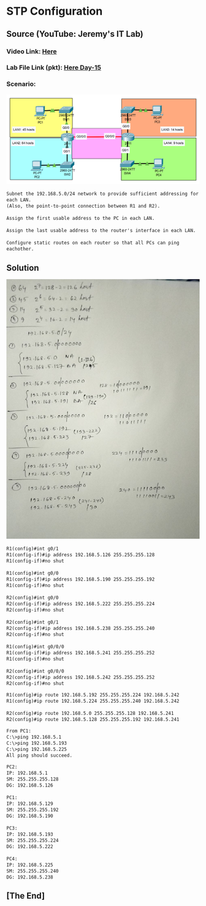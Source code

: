 # **STP Configuration**
## Source (YouTube: Jeremy's IT Lab)
### Video Link: [Here](https://youtu.be/Rn_E1Qv8--I?si=48Udtz3VxXRErlTt)
### Lab File Link (pkt): [Here Day-15](https://mega.nz/file/nsBGwLiC#QsZt8mGflNCUUZDXAy_-atE18AgnDKLR68QjHbE3soI)
### Scenario:
![](../images/jsubn.PNG)
```
Subnet the 192.168.5.0/24 network to provide sufficient addressing for each LAN.
(Also, the point-to-point connection between R1 and R2).

Assign the first usable address to the PC in each LAN.

Assign the last usable address to the router's interface in each LAN.

Configure static routes on each router so that all PCs can ping eachother.
```
## **Solution**
![](../images/hlp.jpg)
```
R1(config)#int g0/1
R1(config-if)#ip address 192.168.5.126 255.255.255.128
R1(config-if)#no shut

R1(config)#int g0/0
R1(config-if)#ip address 192.168.5.190 255.255.255.192
R1(config-if)#no shut

R2(config)#int g0/0
R2(config-if)#ip address 192.168.5.222 255.255.255.224
R2(config-if)#no shut

R2(config)#int g0/1
R2(config-if)#ip address 192.168.5.238 255.255.255.240
R2(config-if)#no shut

R1(config)#int g0/0/0
R1(config-if)#ip address 192.168.5.241 255.255.255.252
R1(config-if)#no shut

R2(config)#int g0/0/0
R2(config-if)#ip address 192.168.5.242 255.255.255.252
R2(config-if)#no shut
```
```
R1(config)#ip route 192.168.5.192 255.255.255.224 192.168.5.242
R1(config)#ip route 192.168.5.224 255.255.255.240 192.168.5.242

R2(config)#ip route 192.168.5.0 255.255.255.128 192.168.5.241
R2(config)#ip route 192.168.5.128 255.255.255.192 192.168.5.241
```
```
From PC1: 
C:\>ping 192.168.5.1
C:\>ping 192.168.5.193
C:\>ping 192.168.5.225
All ping should succeed. 
```
```
PC2: 
IP: 192.168.5.1
SM: 255.255.255.128
DG: 192.168.5.126

PC1: 
IP: 192.168.5.129
SM: 255.255.255.192
DG: 192.168.5.190

PC3: 
IP: 192.168.5.193
SM: 255.255.255.224
DG: 192.168.5.222

PC4:
IP: 192.168.5.225
SM: 255.255.255.240
DG: 192.168.5.238
```

## **[The End]**